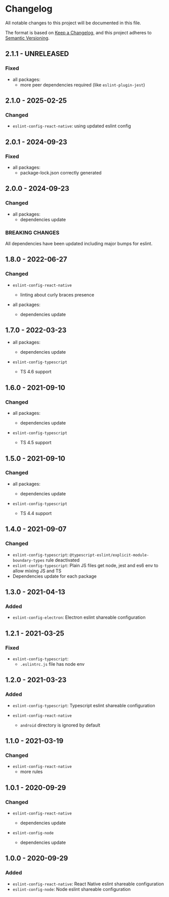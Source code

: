 # Changelog

All notable changes to this project will be documented in this file.

The format is based on [Keep a Changelog](https://keepachangelog.com/en/1.0.0/),
and this project adheres to [Semantic Versioning](https://semver.org/spec/v2.0.0.html).

## 2.1.1 - UNRELEASED

### Fixed

- all packages:
  - more peer dependencies required (like `eslint-plugin-jest`)

## 2.1.0 - 2025-02-25

### Changed

- `eslint-config-react-native`: using updated eslint config

## 2.0.1 - 2024-09-23

### Fixed

- all packages:
    - package-lock.json correctly generated

## 2.0.0 - 2024-09-23

### Changed

- all packages:
    - dependencies update

### BREAKING CHANGES

All dependencies have been updated including major bumps for eslint.

## 1.8.0 - 2022-06-27

### Changed

- `eslint-config-react-native`
    - linting about curly braces presence

- all packages:
    - dependencies update

## 1.7.0 - 2022-03-23

- all packages:
    - dependencies update

- `eslint-config-typescript`
    - TS 4.6 support

## 1.6.0 - 2021-09-10

### Changed

- all packages:
    - dependencies update

- `eslint-config-typescript`
    - TS 4.5 support

## 1.5.0 - 2021-09-10

### Changed

- all packages:
    - dependencies update

- `eslint-config-typescript`
    - TS 4.4 support

## 1.4.0 - 2021-09-07

### Changed

- `eslint-config-typescript`: `@typescript-eslint/explicit-module-boundary-types` rule deactivated
- `eslint-config-typescript`: Plain JS files get node, jest and es6 env to allow mixing JS and TS
- Dependencies update for each package

## 1.3.0 - 2021-04-13

### Added

- `eslint-config-electron`: Electron eslint shareable configuration

## 1.2.1 - 2021-03-25

### Fixed

- `eslint-config-typescript`:
    - `.eslintrc.js` file has node env

## 1.2.0 - 2021-03-23

### Added

- `eslint-config-typescript`: Typescript eslint shareable configuration

- `eslint-config-react-native`
    - `android` directory is ignored by default

## 1.1.0 - 2021-03-19

### Changed

- `eslint-config-react-native`
    - more rules

## 1.0.1 - 2020-09-29

### Changed

- `eslint-config-react-native`
    - dependencies update

- `eslint-config-node`
    - dependencies update

## 1.0.0 - 2020-09-29

### Added

- `eslint-config-react-native`: React Native eslint shareable configuration
- `eslint-config-node`: Node eslint shareable configuration
